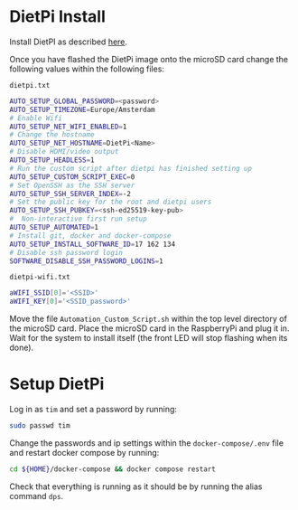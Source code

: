 # DietPi Install

Install DietPI as described [here](https://dietpi.com/docs/install/).

Once you have flashed the DietPi image onto the microSD card change the following values within the following files:

`dietpi.txt`
```bash
AUTO_SETUP_GLOBAL_PASSWORD=<password>
AUTO_SETUP_TIMEZONE=Europe/Amsterdam
# Enable Wifi
AUTO_SETUP_NET_WIFI_ENABLED=1
# Change the hostname
AUTO_SETUP_NET_HOSTNAME=DietPi<Name>
# Disable HDMI/video output
AUTO_SETUP_HEADLESS=1
# Run the custom script after dietpi has finished setting up
AUTO_SETUP_CUSTOM_SCRIPT_EXEC=0
# Set OpenSSH as the SSH server
AUTO_SETUP_SSH_SERVER_INDEX=-2
# Set the public key for the root and dietpi users
AUTO_SETUP_SSH_PUBKEY=<ssh-ed25519-key-pub>
#  Non-interactive first run setup
AUTO_SETUP_AUTOMATED=1
# Install git, docker and docker-compose
AUTO_SETUP_INSTALL_SOFTWARE_ID=17 162 134
# Disable ssh password login
SOFTWARE_DISABLE_SSH_PASSWORD_LOGINS=1
```

`dietpi-wifi.txt`
```bash
aWIFI_SSID[0]='<SSID>'
aWIFI_KEY[0]='<SSID_password>'
```

Move the file `Automation_Custom_Script.sh` within the top level directory of the microSD card.
Place the microSD card in the RaspberryPi and plug it in. Wait for the system to install itself (the front LED will stop flashing when its done).

# Setup DietPi

Log in as `tim` and set a password by running:
```bash
sudo passwd tim
```

Change the passwords and ip settings within the `docker-compose/.env` file and restart docker compose by running:
```bash
cd ${HOME}/docker-compose && docker compose restart
```

Check that everything is running as it should be by running the alias command `dps`.